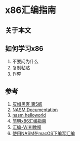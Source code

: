 # x86汇编指南

## 关于本文

## 如何学习x86



1. 不要问为什么
2. 复制粘贴
3. 作弊



## 参考

1. [灰帽黑客 第5版](https://item.jd.com/12639670.html)
2. [NASM Documentation](https://www.nasm.us/docs.php)
3. [nasm helloworld](https://ahuigo.github.io/b/c/c-nasm-hello#/)
4. [简明x86汇编指南](http://arthurchiao.art/blog/x86-asm-guide-zh/)
5. [汇编-WIKI教程](https://iowiki.com/assembly_programming/assembly_programming_index.html)
6. [使用NASM在macOS下编写汇编](https://www.exchen.net/%E4%BD%BF%E7%94%A8-nasm-%E5%9C%A8-macos-%E4%B8%8B%E7%BC%96%E5%86%99%E6%B1%87%E7%BC%96.html)
